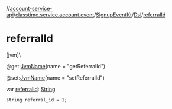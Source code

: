 //[account-service-api](../../../../index.md)/[classtime.service.account.event](../../index.md)/[SignupEventKt](../index.md)/[Dsl](index.md)/[referralId](referral-id.md)

# referralId

[jvm]\

@get:[JvmName](https://kotlinlang.org/api/latest/jvm/stdlib/kotlin.jvm/-jvm-name/index.html)(name = &quot;getReferralId&quot;)

@set:[JvmName](https://kotlinlang.org/api/latest/jvm/stdlib/kotlin.jvm/-jvm-name/index.html)(name = &quot;setReferralId&quot;)

var [referralId](referral-id.md): [String](https://kotlinlang.org/api/latest/jvm/stdlib/kotlin/-string/index.html)

<code>string referral_id = 1;</code>

